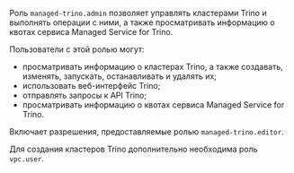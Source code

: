 Роль `managed-trino.admin` позволяет управлять кластерами Trino и выполнять операции с ними, а также просматривать информацию о квотах сервиса Managed Service for Trino.

Пользователи с этой ролью могут:
* просматривать информацию о кластерах Trino, а также создавать, изменять, запускать, останавливать и удалять их;
* использовать веб-интерфейс Trino;
* отправлять запросы к API Trino;
* просматривать информацию о квотах сервиса Managed Service for Trino.

Включает разрешения, предоставляемые ролью `managed-trino.editor`.

Для создания кластеров Trino дополнительно необходима роль `vpc.user`.